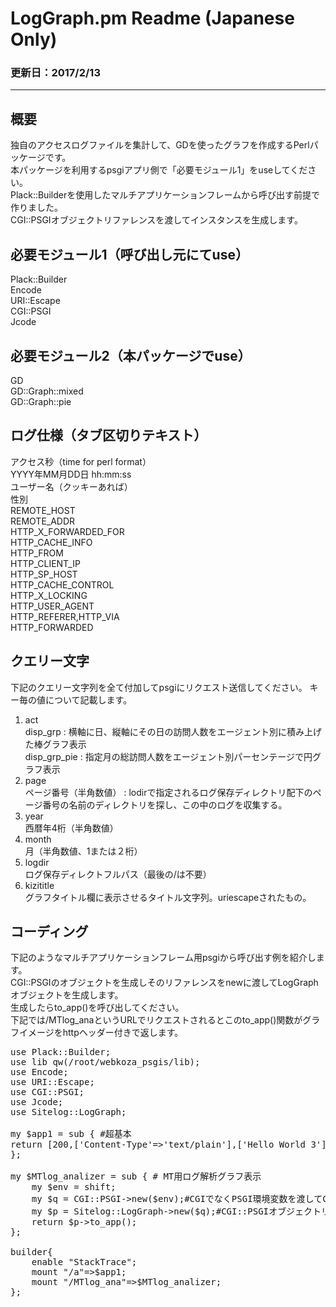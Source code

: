 # LogGraph.pm Readme (Japanese Only)
### 更新日：2017/2/13
---
## 概要
独自のアクセスログファイルを集計して、GDを使ったグラフを作成するPerlパッケージです。  
本パッケージを利用するpsgiアプリ側で「必要モジュール1」をuseしてください。  
Plack::Builderを使用したマルチアプリケーションフレームから呼び出す前提で作りました。  
CGI::PSGIオブジェクトリファレンスを渡してインスタンスを生成します。

## 必要モジュール1（呼び出し元にてuse）
Plack::Builder  
Encode  
URI::Escape  
CGI::PSGI  
Jcode  

## 必要モジュール2（本パッケージでuse）
GD  
GD::Graph::mixed  
GD::Graph::pie  

## ログ仕様（タブ区切りテキスト）
アクセス秒（time for perl format）  
YYYY年MM月DD日 hh:mm:ss  
ユーザー名（クッキーあれば）  
性別  
REMOTE_HOST  
REMOTE_ADDR  
HTTP_X_FORWARDED_FOR  
HTTP_CACHE_INFO  
HTTP_FROM  
HTTP_CLIENT_IP  
HTTP_SP_HOST  
HTTP_CACHE_CONTROL  
HTTP_X_LOCKING  
HTTP_USER_AGENT  
HTTP_REFERER,HTTP_VIA  
HTTP_FORWARDED  

## クエリー文字
下記のクエリー文字列を全て付加してpsgiにリクエスト送信してください。 キー毎の値について記載します。
1. act  
disp_grp : 横軸に日、縦軸にその日の訪問人数をエージェント別に積み上げた棒グラフ表示  
disp_grp_pie : 指定月の総訪問人数をエージェント別パーセンテージで円グラフ表示
2. page  
ページ番号（半角数値） : lodirで指定されるログ保存ディレクトリ配下のページ番号の名前のディレクトリを探し、この中のログを収集する。
3. year  
西暦年4桁（半角数値）
4. month  
月（半角数値、1または２桁）
5. logdir  
ログ保存ディレクトフルパス（最後の/は不要）
6. kizititle  
グラフタイトル欄に表示させるタイトル文字列。uriescapeされたもの。

## コーディング
下記のようなマルチアプリケーションフレーム用psgiから呼び出す例を紹介します。  
CGI::PSGIのオブジェクトを生成しそのリファレンスをnewに渡してLogGraphオブジェクトを生成します。  
生成したらto_app()を呼び出してください。  
下記では/MTlog_anaというURLでリクエストされるとこのto_app()関数がグラフイメージをhttpヘッダー付きで返します。
<pre>
use Plack::Builder;
use lib qw(/root/webkoza_psgis/lib);
use Encode;
use URI::Escape;
use CGI::PSGI;
use Jcode;
use Sitelog::LogGraph;

my $app1 = sub { #超基本
return [200,['Content-Type'=>'text/plain'],['Hello World 3']];
};

my $MTlog_analizer = sub { # MT用ログ解析グラフ表示
	my $env = shift;
	my $q = CGI::PSGI->new($env);#CGIでなくPSGI環境変数を渡してCGI::PSGIのインスタンス生成
	my $p = Sitelog::LogGraph->new($q);#CGI::PSGIオブジェクトリファ（インスタンス）を渡す
	return $p->to_app();
};

builder{
	enable "StackTrace";
	mount "/a"=>$app1;
	mount "/MTlog_ana"=>$MTlog_analizer;
};
</pre>
